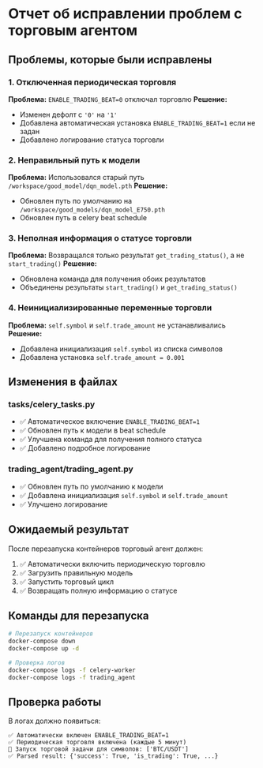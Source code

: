 # Отчет об исправлении проблем с торговым агентом

## Проблемы, которые были исправлены

### 1. Отключенная периодическая торговля
**Проблема:** `ENABLE_TRADING_BEAT=0` отключал торговлю
**Решение:** 
- Изменен дефолт с `'0'` на `'1'`
- Добавлена автоматическая установка `ENABLE_TRADING_BEAT=1` если не задан
- Добавлено логирование статуса торговли

### 2. Неправильный путь к модели
**Проблема:** Использовался старый путь `/workspace/good_model/dqn_model.pth`
**Решение:** 
- Обновлен путь по умолчанию на `/workspace/good_models/dqn_model_E750.pth`
- Обновлен путь в celery beat schedule

### 3. Неполная информация о статусе торговли
**Проблема:** Возвращался только результат `get_trading_status()`, а не `start_trading()`
**Решение:** 
- Обновлена команда для получения обоих результатов
- Объединены результаты `start_trading()` и `get_trading_status()`

### 4. Неинициализированные переменные торговли
**Проблема:** `self.symbol` и `self.trade_amount` не устанавливались
**Решение:** 
- Добавлена инициализация `self.symbol` из списка символов
- Добавлена установка `self.trade_amount = 0.001`

## Изменения в файлах

### tasks/celery_tasks.py
- ✅ Автоматическое включение `ENABLE_TRADING_BEAT=1`
- ✅ Обновлен путь к модели в beat schedule
- ✅ Улучшена команда для получения полного статуса
- ✅ Добавлено подробное логирование

### trading_agent/trading_agent.py
- ✅ Обновлен путь по умолчанию к модели
- ✅ Добавлена инициализация `self.symbol` и `self.trade_amount`
- ✅ Улучшено логирование

## Ожидаемый результат

После перезапуска контейнеров торговый агент должен:

1. ✅ Автоматически включить периодическую торговлю
2. ✅ Загрузить правильную модель
3. ✅ Запустить торговый цикл
4. ✅ Возвращать полную информацию о статусе

## Команды для перезапуска

```bash
# Перезапуск контейнеров
docker-compose down
docker-compose up -d

# Проверка логов
docker-compose logs -f celery-worker
docker-compose logs -f trading_agent
```

## Проверка работы

В логах должно появиться:
```
✅ Автоматически включен ENABLE_TRADING_BEAT=1
✅ Периодическая торговля включена (каждые 5 минут)
🚀 Запуск торговой задачи для символов: ['BTC/USDT']
✅ Parsed result: {'success': True, 'is_trading': True, ...}
```
